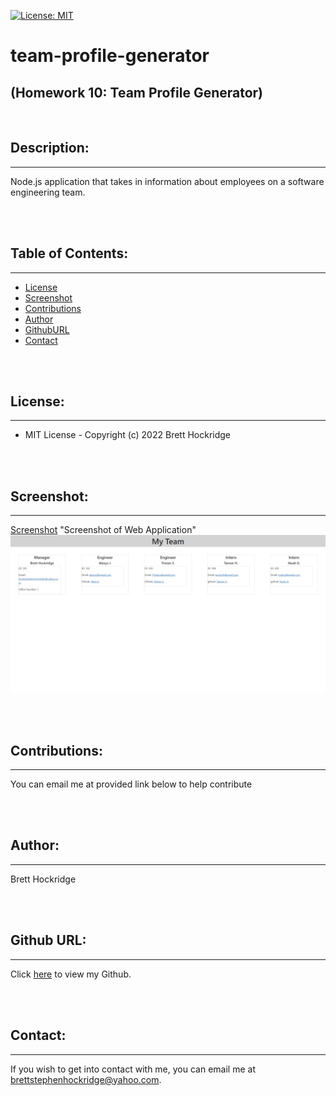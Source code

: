 [![License: MIT](https://img.shields.io/badge/License-MIT-blue.svg)](https://opensource.org/licenses/MIT)
# team-profile-generator

## (Homework 10: Team Profile Generator)



<br>

## Description: 
---
Node.js application that takes in information about employees on a software engineering team.

<br>
<br>

## Table of Contents:
---
* [License](#license)
* [Screenshot](#Screenshot)
* [Contributions](#contributions)
* [Author](#author)
* [GithubURL](#githuburl)
* [Contact](#contact)

<br>
<br>

## License:
---
- MIT License - Copyright (c) 2022 Brett Hockridge

<br>
<br>

## Screenshot:
---
[Screenshot](images/team-screenshot.jpeg) "Screenshot of Web Application"
<img src="./images/team-screenshot.jpeg">

<br>
<br>

## Contributions:
---
You can email me at provided link below to help contribute

<br>
<br>

## Author:
---
Brett Hockridge

<br>
<br>

## Github URL:
---
Click <a href="https://github.com/BroBrett">here</a> to view my Github.

<br>
<br>

## Contact:
---
If you wish to get into contact with me, you can email me at <a href="mailto:brettstephenhockridge@yahoo.com">brettstephenhockridge@yahoo.com.</a>